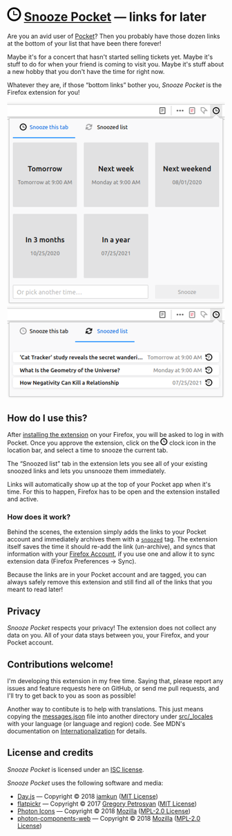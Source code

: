 # ![logo](assets/icon-32.png) [Snooze Pocket](https://addons.mozilla.org/en-US/firefox/addon/snooze-pocket/) — links for later

Are you an avid user of [Pocket](https://getpocket.com/)? Then you probably have
those dozen links at the bottom of your list that have been there forever!

Maybe it's for a concert that hasn't started selling tickets yet. Maybe it's
stuff to do for when your friend is coming to visit you. Maybe it's stuff about
a new hobby that you don't have the time for right now.

Whatever they are, if those “bottom links” bother you, _Snooze Pocket_ is the
Firefox extension for you!

![Image of actions tab](assets/actions-tab.png)
![Image of snoozed list tab](assets/snoozed-list-tab.png)

## How do I use this?

After
[installing the extension](https://addons.mozilla.org/en-US/firefox/addon/snooze-pocket/)
on your Firefox, you will be asked to log in with Pocket. Once you approve the
extension, click on the ![logo](assets/icon-16.png) clock icon in the location
bar, and select a time to snooze the current tab.

The “Snoozed list” tab in the extension lets you see all of your existing
snoozed links and lets you unsnooze them immediately.

Links will automatically show up at the top of your Pocket app when it's time.
For this to happen, Firefox has to be open and the extension installed and
active.

### How does it work?

Behind the scenes, the extension simply adds the links to your Pocket account
and immediately archives them with a
[`snoozed`](https://app.getpocket.com/tags/snoozed/all) tag. The extension
itself saves the time it should re-add the link (un-archive), and syncs that
information with your [Firefox Account](https://accounts.firefox.com/), if you
use one and allow it to sync extension data (Firefox Preferences → Sync).

Because the links are in your Pocket account and are tagged, you can always
safely remove this extension and still find all of the links that you meant to
read later!

## Privacy

_Snooze Pocket_ respects your privacy! The extension does not collect any data
on you. All of your data stays between you, your Firefox, and your Pocket
account.

## Contributions welcome!

I'm developing this extension in my free time. Saying that, please report any
issues and feature requests here on GitHub, or send me pull requests, and I'll
try to get back to you as soon as possible!

Another way to contibute is to help with translations. This just means copying
the [messages.json](src/_locales/en/messages.json) file into another directory
under [src/\_locales](src/_locales) with your language (or language and region)
code. See MDN's documentation on
[Internationalization](https://developer.mozilla.org/en-US/docs/Mozilla/Add-ons/WebExtensions/Internationalization#Providing_localized_strings_in__locales)
for details.

## License and credits

_Snooze Pocket_ is licensed under an [ISC license](LICENSE).

_Snooze Pocket_ uses the following software and media:

- [Day.js](https://day.js.org/) — Copyright © 2018
  [iamkun](https://github.com/iamkun)
  ([MIT License](https://github.com/iamkun/dayjs/blob/dev/LICENSE))
- [flatpickr](https://flatpickr.js.org/) — Copyright © 2017
  [Gregory Petrosyan](https://github.com/chmln)
  ([MIT License](https://github.com/flatpickr/flatpickr/blob/master/LICENSE.md))
- [Photon Icons](https://github.com/FirefoxUX/photon-icons) — Copyright © 2018
  [Mozilla](https://www.mozilla.org/en-CA/)
  ([MPL-2.0 License](https://github.com/FirefoxUX/photon-icons/blob/master/LICENSE))
- [photon-components-web](https://github.com/FirefoxUX/photon-components-web) —
  Copyright © 2018 [Mozilla](https://www.mozilla.org/en-CA/)
  ([MPL-2.0 License](https://github.com/FirefoxUX/photon-icons/blob/master/LICENSE))
